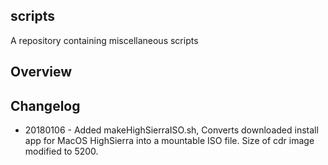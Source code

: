 ## scripts
A repository containing miscellaneous scripts

## Overview

## Changelog
- 20180106 - Added makeHighSierraISO.sh, Converts downloaded install app for MacOS HighSierra into a mountable ISO file.
             Size of cdr image modified to 5200.
